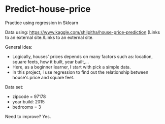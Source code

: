 # Predict-house-price
Practice using regression in Sklearn

Data using:
https://www.kaggle.com/shilpitha/house-price-prediction (Links to an external site.)Links to an external site.

General idea:
- Logically, houses' prices depends on many factors such as: location, square feets, how it built, year built,...
- Here, as a beginner learner, I start with pick a simple data.
- In this project, I use regression to find out the relationship between house's price and square feet.

Data set:
- zipcode = 97178
- year build: 2015
- bedrooms = 3

Need to improve? Yes.
